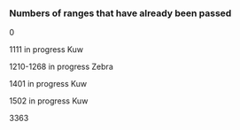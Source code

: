 ### Numbers of ranges that have already been passed
0


1111 in progress Kuw

1210-1268 in progress Zebra

1401 in progress Kuw

1502 in progress Kuw



3363
